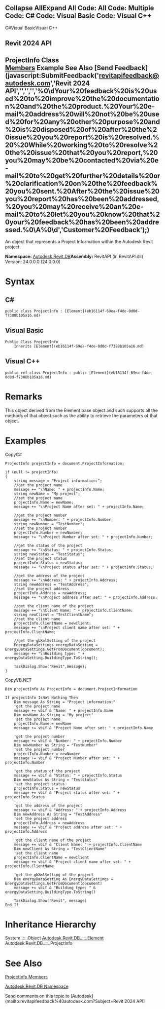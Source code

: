 ﻿

Collapse AllExpand All Code: All Code: Multiple Code: C# Code: Visual Basic Code: Visual C++   
---  
  
C#Visual BasicVisual C++

Revit 2024 API  
---  
ProjectInfo Class  
[Members](7224b061-e12a-9a99-24f9-51b89292482c.md) Example See Also [Send Feedback](javascript:SubmitFeedback\('revitapifeedback@autodesk.com','Revit 2024 API','','','','%0\\dYour%20feedback%20is%20used%20to%20improve%20the%20documentation%20and%20the%20product.%20Your%20e-mail%20address%20will%20not%20be%20used%20for%20any%20other%20purpose%20and%20is%20disposed%20of%20after%20the%20issue%20you%20report%20is%20resolved.%20%20While%20working%20to%20resolve%20the%20issue%20that%20you%20report,%20you%20may%20be%20contacted%20via%20e-mail%20to%20get%20further%20details%20or%20clarification%20on%20the%20feedback%20you%20sent.%20After%20the%20issue%20you%20report%20has%20been%20addressed,%20you%20may%20receive%20an%20e-mail%20to%20let%20you%20know%20that%20your%20feedback%20has%20been%20addressed.%0\\A%0\\d','Customer%20Feedback'\);)  
---  
  
An object that represents a Project Information within the Autodesk Revit project.

**Namespace:** [Autodesk.Revit.DB](87546ba7-461b-c646-cbb1-2cb8f5bff8b2.md)**Assembly:** RevitAPI (in RevitAPI.dll) Version: 24.0.0.0 (24.0.0.0)

# Syntax

C#  
---  
      
    
    public class ProjectInfo : [Element](eb16114f-69ea-f4de-0d0d-f7388b105a16.md)  
  
Visual Basic  
---  
      
    
    Public Class ProjectInfo _
    	Inherits [Element](eb16114f-69ea-f4de-0d0d-f7388b105a16.md)  
  
Visual C++  
---  
      
    
    public ref class ProjectInfo : public [Element](eb16114f-69ea-f4de-0d0d-f7388b105a16.md)  
  
# Remarks

This object derived from the Element base object and such supports all the methods of that object such as the ability to retrieve the parameters of that object. 

# Examples

CopyC#
    
    
    ProjectInfo projectInfo = document.ProjectInformation;
    
    if (null != projectInfo)
    {
        string message = "Project information:";
        //get the project name
        message += "\nName: " + projectInfo.Name;
        string newName = "My project";
        //set the project name
        projectInfo.Name = newName;
        message += "\nProject Name after set: " + projectInfo.Name;
    
        //get the project number
        message += "\nNumber: " + projectInfo.Number;
        string newNumber = "TestNumber";
        //set the project number
        projectInfo.Number = newNumber;
        message += "\nProject Number after set: " + projectInfo.Number;
    
        //get the status of the project
        message += "\nStatus: " + projectInfo.Status;
        string newStatus = "TestStatus";
        //set the project status
        projectInfo.Status = newStatus;
        message += "\nProject status after set: " + projectInfo.Status;
    
        //get the address of the project
        message += "\nAddress: " + projectInfo.Address;
        string newAddress = "TestAddress";
        //set the project address 
        projectInfo.Address = newAddress;
        message += "\nProject address after set: " + projectInfo.Address;
    
        //get the client name of the project
        message += "\nClient Name: " + projectInfo.ClientName;
        string newClient = "TestClientName";
        //set the client name
        projectInfo.ClientName = newClient;
        message += "\nProject client name after set: " + projectInfo.ClientName;
    
        //get the gbXmlSetting of the project
        EnergyDataSettings energyDataSetting = EnergyDataSettings.GetFromDocument(document);
        message += "\nBuilding type: " + energyDataSetting.BuildingType.ToString();
    
        TaskDialog.Show("Revit",message);
    }

CopyVB.NET
    
    
    Dim projectInfo As ProjectInfo = document.ProjectInformation
    
    If projectInfo IsNot Nothing Then
        Dim message As String = "Project information:"
        'get the project name
        message += vbLf & "Name: " + projectInfo.Name
        Dim newName As String = "My project"
        'set the project name
        projectInfo.Name = newName
        message += vbLf & "Project Name after set: " + projectInfo.Name
    
        'get the project number
        message += vbLf & "Number: " + projectInfo.Number
        Dim newNumber As String = "TestNumber"
        'set the project number
        projectInfo.Number = newNumber
        message += vbLf & "Project Number after set: " + projectInfo.Number
    
        'get the status of the project
        message += vbLf & "Status: " + projectInfo.Status
        Dim newStatus As String = "TestStatus"
        'set the project status
        projectInfo.Status = newStatus
        message += vbLf & "Project status after set: " + projectInfo.Status
    
        'get the address of the project
        message += vbLf & "Address: " + projectInfo.Address
        Dim newAddress As String = "TestAddress"
        'set the project address 
        projectInfo.Address = newAddress
        message += vbLf & "Project address after set: " + projectInfo.Address
    
        'get the client name of the project
        message += vbLf & "Client Name: " + projectInfo.ClientName
        Dim newClient As String = "TestClientName"
        'set the client name
        projectInfo.ClientName = newClient
        message += vbLf & "Project client name after set: " + projectInfo.ClientName
    
        'get the gbXmlSetting of the project
        Dim energyDataSetting As EnergyDataSettings = EnergyDataSettings.GetFromDocument(document)
        message += vbLf & "Building type: " & energyDataSetting.BuildingType.ToString()
    
        TaskDialog.Show("Revit", message)
    End If

# Inheritance Hierarchy

System..::..Object [Autodesk.Revit.DB..::..Element](eb16114f-69ea-f4de-0d0d-f7388b105a16.md) Autodesk.Revit.DB..::..ProjectInfo

# See Also

[ProjectInfo Members](7224b061-e12a-9a99-24f9-51b89292482c.md)

[Autodesk.Revit.DB Namespace](87546ba7-461b-c646-cbb1-2cb8f5bff8b2.md)

Send comments on this topic to [Autodesk](mailto:revitapifeedback%40autodesk.com?Subject=Revit 2024 API)